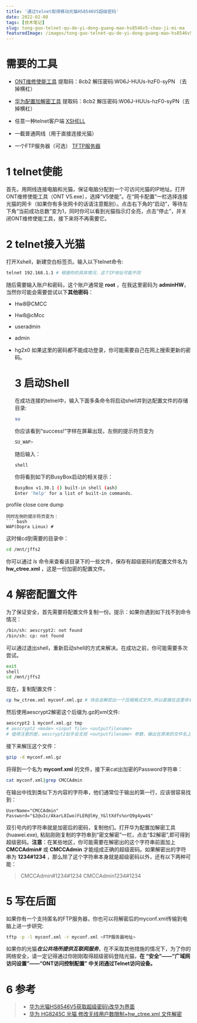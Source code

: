 ```yaml
---
title: '通过telnet取得移动光猫HS8546V5超级密码'
date: 2022-02-08
tags: [技术笔记]
slug: tong-guo-telnet-qu-de-yi-dong-guang-mao-hs8546v5-chao-ji-mi-ma
featuredImage: /images/tong-guo-telnet-qu-de-yi-dong-guang-mao-hs8546v5-chao-ji-mi-ma.jpg
---
```


# 需要的工具

* [ONT维修使能工具](https://pan.baidu.com/s/170toeJhYVTu7CDk2C92SKQ) 提取码：8cb2 解压密码:W06J-HUUs-hzF0-syPN （去掉横杠）

* [华为配置加解密工具](https://pan.baidu.com/s/170toeJhYVTu7CDk2C92SKQ) 提取码：8cb2 解压密码:W06J-HUUs-hzF0-syPN（去掉横杠）

* 任意一种telnet客户端 [XSHELL](https://www.xshell.com/zh/xshell/)

* 一截普通网线（用于直接连接光猫）

* 一个FTP服务器（可选） [TFTP服务器](https://www.tftp-server.com/)

<!--more-->

# 1 telnet使能

首先，用网线连接电脑和光猫，保证电脑分配到一个可访问光猫的IP地址。打开ONT维修使能工具（ONT V5.exe），选择“V5使能”。在“网卡配置”一栏选择连接光猫的网卡（如果你有多张网卡的话请注意甄别）。点击右下角的“启动”，等待左下角“当前成功总数”变为1，同时你可以看到光猫指示灯全亮，点击“停止”，并关闭ONT维修使能工具，接下来将不再需要它。

# 2 telnet接入光猫

打开Xshell，新建空白标签页。输入以下telnet命令:

```bash
telnet 192.168.1.1 # 根据你的具体情况，这个IP地址可能不同
```

随后需要输入账户和密码，这个账户通常是 **root** ，在我这里密码为 **adminHW**，当然你可能会需要尝试以下**其他密码**：

* Hw8@CMCC

* Hw8@cMcc

* useradmin

* admin

* hg2x0
  如果这里的密码都不能成功登录，你可能需要自己在网上搜索更新的密码。
  
  # 3 启动Shell
  
  在成功连接的telnel中，输入下面多条命令将启动shell并到达配置文件的存储目录:
  
  ```bash
  su
  ```
  
  你应该看到“success!”字样在屏幕出现，左侧的提示符页变为
  
  ```bash
  SU_WAP>
  ```
  
  随后输入：
  
  ```bash
  shell
  ```
  
  你将看到如下的BusyBox启动的相关提示：
  
  ```bash
  BusyBox v1.30.1 () built-in shell (ash)
  Enter 'help' for a list of built-in commands.
  ```

profile close core dump

```
同时左侧的提示符页变为：
``` bash
WAP(Dopra Linux) # 
```

这时候cd到需要的目录中：

```bash
cd /mnt/jffs2
```

你可以通过 *ls* 命令来查看该目录下的一些文件，保存有超级密码的配置文件名为 **hw_ctree.xml** ，这是一份加密的配置文件。

# 4 解密配置文件

为了保证安全，首先需要将配置文件复制一份。提示：如果你遇到如下找不到命令情况：

```bash
/bin/sh: aescrypt2: not found
/bin/sh: cp: not found
```

可以通过退出shell，重新启动shell的方式来解决。在成功之前，你可能需要多次尝试。

```bash
exit
shell
cd /mnt/jffs2
```

现在，复制配置文件：

```bash
cp hw_ctree.xml myconf.xml.gz # 待会会解密出一个压缩格式文件,所以直接在这里命名为.gz
```

然后使用aescrypt2解密这个后缀为.gz的xml文件:

```bash
aescrypt2 1 myconf.xml.gz tmp
# aescrypt2 <mode> <input file> <outputfilename>
# 值得注意的是，aescrypt2似乎会无视 <outputfilename> 参数，输出在原来的文件名上，这个实例中就是myconf.xml.gz
```

接下来解压这个文件：

```bash
gzip -d myconf.xml.gz
```

将得到一个名为 **myconf.xml** 的文件，接下来cat出加密的Password字符串：

```bash
cat myconf.xml|grep CMCCAdmin
```

在输出中找到类似下方内容的字符串，他们通常位于输出的第一行，应该很容易找到：

```
UserName="CMCCAdmin" Password="$2@uIc/AkarL8Iwo)FLER@lHy_Y&ltXdfs%orQ9g4yw4$"
```

双引号内的字符串就是加密后的密码，复制他们。打开华为配置加解密工具(huawei.exe), 粘贴刚刚复制的字符串到“密文解密”一栏，点击“$2解密”,即可得到超级密码。**注意**：在某些地区，你可能需要在解密出的这个字符串前面加上 **CMCCAdmin#** 或 **CMCCAdmin** 才能组成正确的超级密码。如果解密出的字符串为 **1234#1234** ，那么除了这个字符串本身就是超级密码以外，还有以下两种可能：

> CMCCAdmin#1234#1234
> CMCCAdmin1234#1234

# 5 写在后面

如果你有一个支持匿名的FTP服务器，你也可以将解密后的myconf.xml传输到电脑上进一步研究:

```bash
tftp -p -l myconf.xml -r myconf.xml <FTP服务器地址>  
```

如果你的光猫***在公共场所提供互联网服务***，在不采取其他措施的情况下，为了你的网络安全，请一定记得通过你刚刚取得超级密码登陆光猫，**在 “安全”——“广域网访问设置”——“ONT访问控制配置” 中关闭通过Telnet访问设备。**

# 6 参考

> * [华为光猫HS8546V5获取超级密码\改华为界面](https://www.right.com.cn/FORUM/thread-4070210-1-1.html)
> * [华为 HG8245C 光猫 修改无线用户数限制+hw_ctree.xml 文件解密](https://www.cnblogs.com/myzerg/p/3622134.html)
